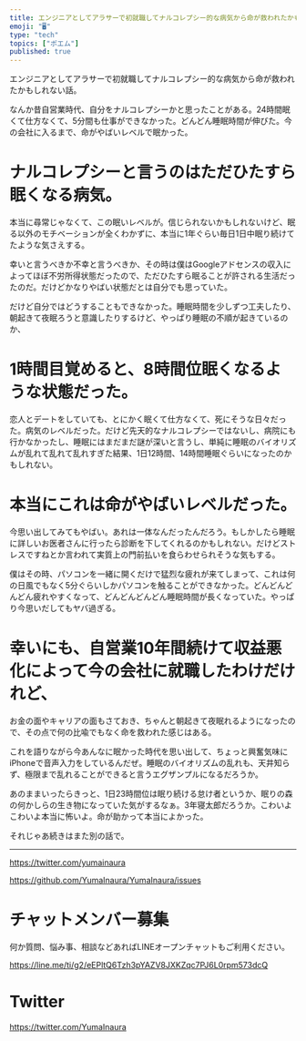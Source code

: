 ```yaml
---
title: エンジニアとしてアラサーで初就職してナルコレプシー的な病気から命が救われたかもしれない話。
emoji: "🖥"
type: "tech"
topics: ["ポエム"]
published: true
---
```


エンジニアとしてアラサーで初就職してナルコレプシー的な病気から命が救われたかもしれない話。

なんか昔自営業時代、自分をナルコレプシーかと思ったことがある。24時間眠くて仕方なくて、5分間も仕事ができなかった。どんどん睡眠時間が伸びた。今の会社に入るまで、命がやばいレベルで眠かった。

# ナルコレプシーと言うのはただひたすら眠くなる病気。

本当に尋常じゃなくて、この眠いレベルが。信じられないかもしれないけど、眠る以外のモチベーションが全くわかずに、本当に1年ぐらい毎日1日中眠り続けてたような気さえする。

幸いと言うべきか不幸と言うべきか、その時は僕はGoogleアドセンスの収入によってほぼ不労所得状態だったので、ただひたすら眠ることが許される生活だったのだ。だけどかなりやばい状態だとは自分でも思っていた。

だけど自分ではどうすることもできなかった。睡眠時間を少しずつ工夫したり、朝起きて夜眠ろうと意識したりするけど、やっぱり睡眠の不順が起きているのか、

# 1時間目覚めると、8時間位眠くなるような状態だった。

恋人とデートをしていても、とにかく眠くて仕方なくて、死にそうな日々だった。病気のレベルだった。だけど先天的なナルコレプシーではないし、病院にも行かなかったし、睡眠にはまだまだ謎が深いと言うし、単純に睡眠のバイオリズムが乱れて乱れて乱れすぎた結果、1日12時間、14時間睡眠ぐらいになったのかもしれない。

# 本当にこれは命がやばいレベルだった。

今思い出してみてもやばい。あれは一体なんだったんだろう。もしかしたら睡眠に詳しいお医者さんに行ったら診断を下してくれるのかもしれない。だけどストレスですねとか言われて実質上の門前払いを食らわせられそうな気もする。

僕はその時、パソコンを一緒に開くだけで猛烈な疲れが来てしまって、これは何の日風でもなく5分ぐらいしかパソコンを触ることができなかった。どんどんどんどん疲れやすくなって、どんどんどんどん睡眠時間が長くなっていた。やっぱり今思いだしてもヤバ過ぎる。

# 幸いにも、自営業10年間続けて収益悪化によって今の会社に就職したわけだけれど、

お金の面やキャリアの面もさておき、ちゃんと朝起きて夜眠れるようになったので、その点で何の比喩でもなく命を救われた感じはある。

これを語りながら今あんなに眠かった時代を思い出して、ちょっと興奮気味にiPhoneで音声入力をしているんだぜ。睡眠のバイオリズムの乱れも、天井知らず、極限まで乱れることができると言うエグザンプルになるだろうか。

あのままいったらきっと、1日23時間位は眠り続ける怠け者というか、眠りの森の何かしらの生き物になっていた気がするなぁ。3年寝太郎だろうか。こわいよこわいよ本当に怖いよ。命が助かって本当によかった。

それじゃあ続きはまた別の話で。


---

https://twitter.com/yumainaura

https://github.com/YumaInaura/YumaInaura/issues









<!-- Update From Qiita API -->

# チャットメンバー募集


何か質問、悩み事、相談などあればLINEオープンチャットもご利用ください。

https://line.me/ti/g2/eEPltQ6Tzh3pYAZV8JXKZqc7PJ6L0rpm573dcQ





# Twitter


https://twitter.com/YumaInaura


<!-- Update From Qiita API -->


